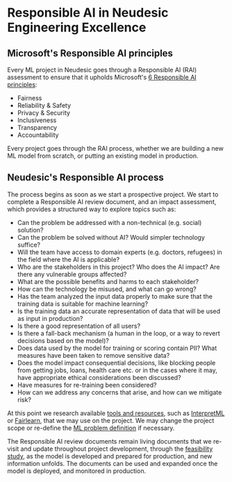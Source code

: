 # Responsible AI in Neudesic Engineering Excellence

## Microsoft's Responsible AI principles

Every ML project in Neudesic goes through a Responsible AI (RAI) assessment to ensure that it upholds Microsoft's [6 Responsible AI principles](https://www.microsoft.com/en-us/ai/responsible-ai):

- Fairness
- Reliability & Safety
- Privacy & Security
- Inclusiveness
- Transparency
- Accountability

Every project goes through the RAI process, whether we are building a new ML model from scratch, or putting an existing model in production.

## Neudesic's Responsible AI process

The process begins as soon as we start a prospective project. We start to complete a Responsible AI review document, and an impact assessment, which provides a structured way to explore topics such as:

- Can the problem be addressed with a non-technical (e.g. social) solution?
- Can the problem be solved without AI? Would simpler technology suffice?
- Will the team have access to domain experts (e.g. doctors, refugees) in the field where the AI is applicable?
- Who are the stakeholders in this project? Who does the AI impact? Are there any vulnerable groups affected?
- What are the possible benefits and harms to each stakeholder?
- How can the technology be misused, and what can go wrong?
- Has the team analyzed the input data properly to make sure that the training data is suitable for machine learning?
- Is the training data an accurate representation of data that will be used as input in production?
- Is there a good representation of all users?
- Is there a fall-back mechanism (a human in the loop, or a way to revert decisions based on the model)?
- Does data used by the model for training or scoring contain PII? What measures have been taken to remove sensitive data?
- Does the model impact consequential decisions, like blocking people from getting jobs, loans, health care etc. or in the cases where it may, have appropriate ethical considerations been discussed?
- Have measures for re-training been considered?
- How can we address any concerns that arise, and how can we mitigate risk?

At this point we research available [tools and resources](https://www.microsoft.com/en-us/ai/responsible-ai-resources), such as [InterpretML](https://interpret.ml/) or [Fairlearn](https://github.com/fairlearn/fairlearn), that we may use on the project. We may change the project scope or re-define the [ML problem definition](ml-problem-formulation-envisioning.md) if necessary.

The Responsible AI review documents remain living documents that we re-visit and update throughout project development, through the [feasibility study](ml-feasibility-study.md), as the model is developed and prepared for production, and new information unfolds. The documents can be used and expanded once the model is deployed, and monitored in production.
